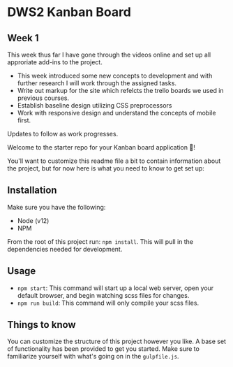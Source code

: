 # DWS2 Kanban Board

## Week 1
This week thus far I have gone through the videos online and set up all approriate add-ins to the project. 

- This week introduced some new concepts to development and with further research I will work through the assigned tasks.
- Write out markup for the site which refelcts the trello boards we used in previous courses.
- Establish baseline design utilizing CSS preprocessors
- Work with responsive design and understand the concepts of mobile first.

Updates to follow as work progresses.





Welcome to the starter repo for your Kanban board application 🚀!

You'll want to customize this readme file a bit to contain information about the project, but for now here is what you need to know to get set up:

## Installation

Make sure you have the following:

- Node (v12)
- NPM

From the root of this project run: `npm install`. This will pull in the dependencies needed for development.

## Usage

- `npm start`: This command will start up a local web server, open your default browser, and begin watching scss files for changes.
- `npm run build`: This command will only compile your scss files.

## Things to know

You can customize the structure of this project however you like. A base set of functionality has been provided to get you started. Make sure to familiarize yourself with what's going on in the `gulpfile.js`.
